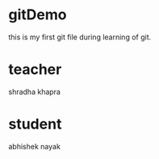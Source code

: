 # gitDemo
this is my first git file during learning of git.

# teacher
shradha khapra

# student
abhishek nayak